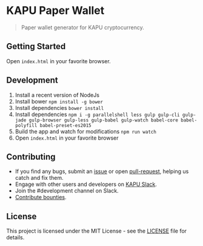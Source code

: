 # KAPU Paper Wallet

> Paper wallet generator for KAPU cryptocurrency.

## Getting Started

Open `index.html` in your favorite browser.

## Development
1. Install a recent version of NodeJs
2. Install bower `npm install -g bower`
3. Install dependencies `bower install`
4. Install dependencies `npm i -g parallelshell less gulp gulp-cli gulp-jade gulp-browser gulp-less gulp-babel gulp-watch babel-core babel-polyfill babel-preset-es2015`
4. Build the app and watch for modifications `npm run watch`
5. Open `index.html` in your favorite browser

## Contributing

* If you find any bugs, submit an [issue](../../issues) or open [pull-request](../../pulls), helping us catch and fix them.
* Engage with other users and developers on [KAPU Slack](https://kapu-coin.slack.com).
* Join the #development channel on Slack.
* [Contribute bounties](./CONTRIBUTING.md).

## License

This project is licensed under the MIT License - see the [LICENSE](./LICENSE) file for details.
